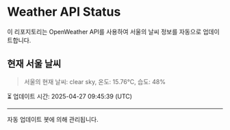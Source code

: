 
# Weather API Status

이 리포지토리는 OpenWeather API를 사용하여 서울의 날씨 정보를 자동으로 업데이트합니다.

## 현재 서울 날씨
> 서울의 현재 날씨: clear sky, 온도: 15.76°C, 습도: 48%

⏳ 업데이트 시간: 2025-04-27 09:45:39 (UTC)

---
자동 업데이트 봇에 의해 관리됩니다.
